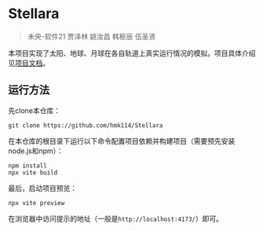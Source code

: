 # Stellara

> 未央-软件21 贾泽林 姚汝昌 韩枢辰 伍圣贤

本项目实现了太阳、地球、月球在各自轨道上真实运行情况的模拟。项目具体介绍见[项目文档](report.md)。

## 运行方法

先clone本仓库：

```shell
git clone https://github.com/hmk114/Stellara
```

在本仓库的根目录下运行以下命令配置项目依赖并构建项目（需要预先安装node.js和npm）：

```shell
npm install
npx vite build
```

最后，启动项目预览：

```shell
npx vite preview
```

在浏览器中访问提示的地址（一般是`http://localhost:4173/`）即可。
